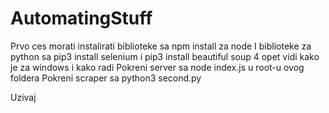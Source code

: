 # AutomatingStuff

Prvo ces morati instalirati biblioteke sa npm install za node
I biblioteke za python sa pip3 install selenium i pip3 install beautiful soup 4 opet vidi kako je za windows i kako radi
Pokreni server sa node index.js u root-u ovog foldera
Pokreni scraper sa python3 second.py

Uzivaj